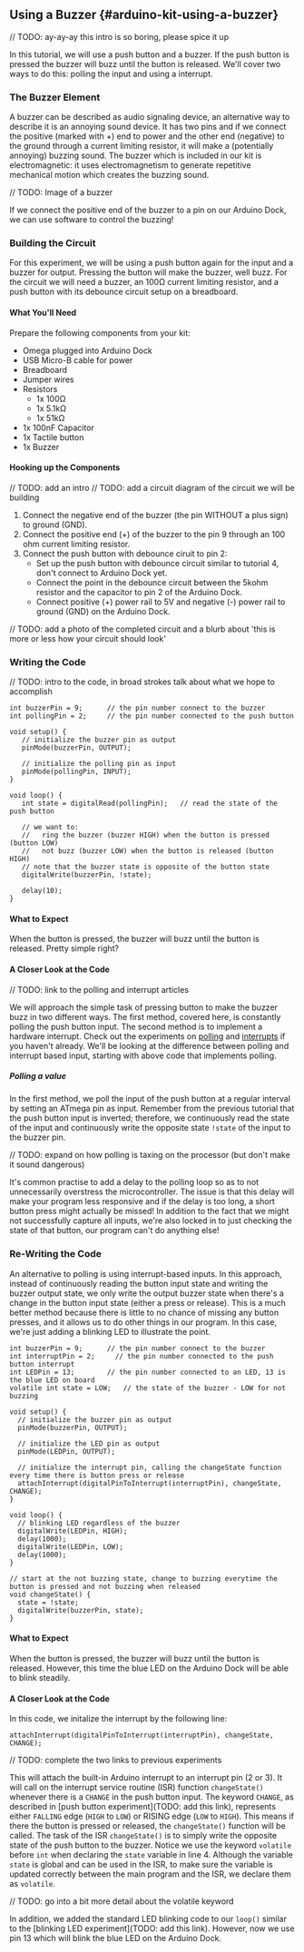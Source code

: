 ## Using a Buzzer {#arduino-kit-using-a-buzzer}

// TODO: ay-ay-ay this intro is so boring, please spice it up

In this tutorial, we will use a push button and a buzzer. If the push button is pressed the buzzer will buzz until the button is released. We'll cover two ways to do this: polling the input and using a interrupt.

### The Buzzer Element
<!-- // should be its own markdown file
// description of the buzzer: we apply current, it buzzes, have some photos -->

A buzzer can be described as audio signaling device, an alternative way to describe it is an annoying sound device. It has two pins and if we connect the positive (marked with +) end to power and the other end (negative) to the ground through a current limiting resistor, it will make a (potentially annoying) buzzing sound. The buzzer which is included in our kit is electromagnetic: it uses electromagnetism to generate repetitive mechanical motion which creates the buzzing sound.

// TODO: Image of a buzzer

If we connect the positive end of the buzzer to a pin on our Arduino Dock, we can use software to control the buzzing!

### Building the Circuit

For this experiment, we will be using a push button again for the input and a buzzer for output. Pressing the button will make the buzzer, well buzz. For the circuit we will need a buzzer, an 100Ω current limiting resistor, and a push button with its debounce circuit setup on a breadboard.

#### What You'll Need

Prepare the following components from your kit:

* Omega plugged into Arduino Dock
* USB Micro-B cable for power
* Breadboard
* Jumper wires
* Resistors
    * 1x 100Ω
    * 1x 5.1kΩ
    * 1x 51kΩ
* 1x 100nF Capacitor
* 1x Tactile button
* 1x Buzzer

#### Hooking up the Components

// TODO: add an intro
// TODO: add a circuit diagram of the circuit we will be building

1. Connect the negative end of the buzzer (the pin WITHOUT a plus sign) to ground (GND).
1. Connect the positive end (+) of the buzzer to the pin 9 through an 100 ohm current limiting resistor.
1. Connect the push button with debounce ciruit to pin 2:
    * Set up the push button with debounce circuit similar to tutorial 4, don't connect to Arduino Dock yet.
    * Connect the point in the debounce circuit between the 5kohm resistor and the capacitor to pin 2 of the Arduino Dock.
    * Connect positive (+) power rail to 5V and negative (-) power rail to ground (GND) on the Arduino Dock.

// TODO: add a photo of the completed circuit and a blurb about 'this is more or less how your circuit should look'

### Writing the Code

// TODO: intro to the code, in broad strokes talk about what we hope to accomplish

``` arduino
int buzzerPin = 9;      // the pin number connect to the buzzer            
int pollingPin = 2;     // the pin number connected to the push button

void setup() {
   // initialize the buzzer pin as output
   pinMode(buzzerPin, OUTPUT);

   // initialize the polling pin as input
   pinMode(pollingPin, INPUT);
}

void loop() {
   int state = digitalRead(pollingPin);   // read the state of the push button

   // we want to:
   //   ring the buzzer (buzzer HIGH) when the button is pressed (button LOW)
   //   not buzz (buzzer LOW) when the button is released (button HIGH)
   // note that the buzzer state is opposite of the button state
   digitalWrite(buzzerPin, !state);

   delay(10);
}
```

#### What to Expect

When the button is pressed, the buzzer will buzz until the button is released. Pretty simple right?

#### A Closer Look at the Code

// TODO: link to the polling and interrupt articles

We will approach the simple task of pressing button to make the buzzer buzz in two different ways. The first method, covered here, is constantly polling the push button input. The second method is to implement a hardware interrupt. Check out the experiments on [polling]() and [interrupts]() if you haven't already. We'll be looking at the difference between polling and interrupt based input, starting with above code that implements polling.

##### Polling a value

<!-- // talk about polling and how we continuously read the input value coming from the push button and then act on it
// make a note about how this is expensive/wasteful for the microcontroller since you can't do anything else during the polling -->

In the first method, we poll the input of the push button at a regular interval by setting an ATmega pin as input. Remember from the previous tutorial that the push button input is inverted; therefore, we continuously read the state of the input and continuously write the opposite state `!state` of the input to the buzzer pin.

// TODO: expand on how polling is taxing on the processor (but don't make it sound dangerous)

It's common practise to add a delay to the polling loop so as to not unnecessarily overstress the microcontroller. The issue is that this delay will make your program less responsive and if the delay is too long, a short button press might actually be missed! In addition to the fact that we might not successfully capture all inputs, we're also locked in to just checking the state of that button, our program can't do anything else!



### Re-Writing the Code

<!-- // an alternative to polling is interrupt-based inputs
// to implement the same functionality as we have above, we'll need to set an action - the interrupt - that will trigger a response - the interrupt service routine.
// in our case, the interrupt action will be a change in the signal coming from the push button (both rising and falling edges), and we will write a function that we will register as the interrupt service routine, ie it will run when the interrupt is triggered - nothing of interest happens in the loop() function -->

An alternative to polling is using interrupt-based inputs. In this approach, instead of continuously reading the button input state and writing the buzzer output state, we only write the output buzzer state when there's a change in the button input state (either a press or release). This is a much better method because there is little to no chance of missing any button presses, and it allows us to do other things in our program. In this case, we're just adding a blinking LED to illustrate the point.

<!-- // new code:
// have an interrupt routine programmed to the button input, when an edge is detected, flip the value that controls the buzzer and write it to the output connected to the buzzer
// have an led blinking in the loop() function -->

``` arduino
int buzzerPin = 9;      // the pin number connect to the buzzer            
int interruptPin = 2;     // the pin number connected to the push button interrupt
int LEDPin = 13;        // the pin number connected to an LED, 13 is the blue LED on board
volatile int state = LOW;   // the state of the buzzer - LOW for not buzzing

void setup() {
  // initialize the buzzer pin as output
  pinMode(buzzerPin, OUTPUT);

  // initialize the LED pin as output
  pinMode(LEDPin, OUTPUT);

  // initialize the interrupt pin, calling the changeState function every time there is button press or release
  attachInterrupt(digitalPinToInterrupt(interruptPin), changeState, CHANGE);
}

void loop() {
  // blinking LED regardless of the buzzer
  digitalWrite(LEDPin, HIGH);   
  delay(1000);             
  digitalWrite(LEDPin, LOW);    
  delay(1000);              
}

// start at the not buzzing state, change to buzzing everytime the button is pressed and not buzzing when released
void changeState() {
  state = !state;
  digitalWrite(buzzerPin, state);
}
```

#### What to Expect

<!-- // highlight that the loop function is able to do its thing - keep the LED blinking steadily AND take care of the button input -->
When the button is pressed, the buzzer will buzz until the button is released. However, this time the blue LED on the Arduino Dock will be able to blink steadily.


#### A Closer Look at the Code

In this code, we initalize the interrupt by the following line:

```
attachInterrupt(digitalPinToInterrupt(interruptPin), changeState, CHANGE);
```

// TODO: complete the two links to previous experiments

This will attach the built-in Arduino interrupt to an interrupt pin (2 or 3). It will call on the interrupt service routine (ISR) function `changeState()` whenever there is a `CHANGE` in the push button input. The keyword `CHANGE`, as described in [push button experiment](TODO: add this link), represents either `FALLING` edge (`HIGH` to `LOW`) or RISING edge (`LOW` to `HIGH`). This means if there the button is pressed or released, the `changeState()` function will be called. The task of the ISR `changeState()` is to simply write the opposite state of the push button to the buzzer. Notice we use the keyword `volatile` before `int` when declaring the `state` variable in line 4. Although the variable `state` is global and can be used in the ISR, to make sure the variable is updated correctly between the main program and the ISR, we declare them as `volatile`.

// TODO: go into a bit more detail about the volatile keyword

In addition, we added the standard LED blinking code to our `loop()` similar to the [blinking LED experiment](TODO: add this link). However, now we use pin 13 which will blink the blue LED on the Arduino Dock.
